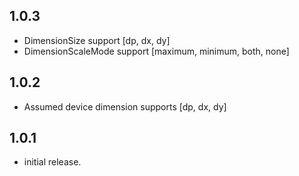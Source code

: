 ## 1.0.3

* DimensionSize support [dp, dx, dy]
* DimensionScaleMode support [maximum, minimum, both, none]

## 1.0.2

* Assumed device dimension supports [dp, dx, dy]

## 1.0.1

* initial release.
